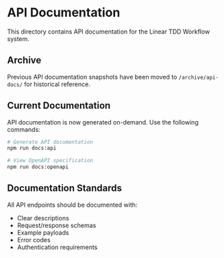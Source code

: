 # API Documentation

This directory contains API documentation for the Linear TDD Workflow system.

## Archive

Previous API documentation snapshots have been moved to `/archive/api-docs/` for historical reference.

## Current Documentation

API documentation is now generated on-demand. Use the following commands:

```bash
# Generate API documentation
npm run docs:api

# View OpenAPI specification
npm run docs:openapi
```

## Documentation Standards

All API endpoints should be documented with:
- Clear descriptions
- Request/response schemas
- Example payloads
- Error codes
- Authentication requirements